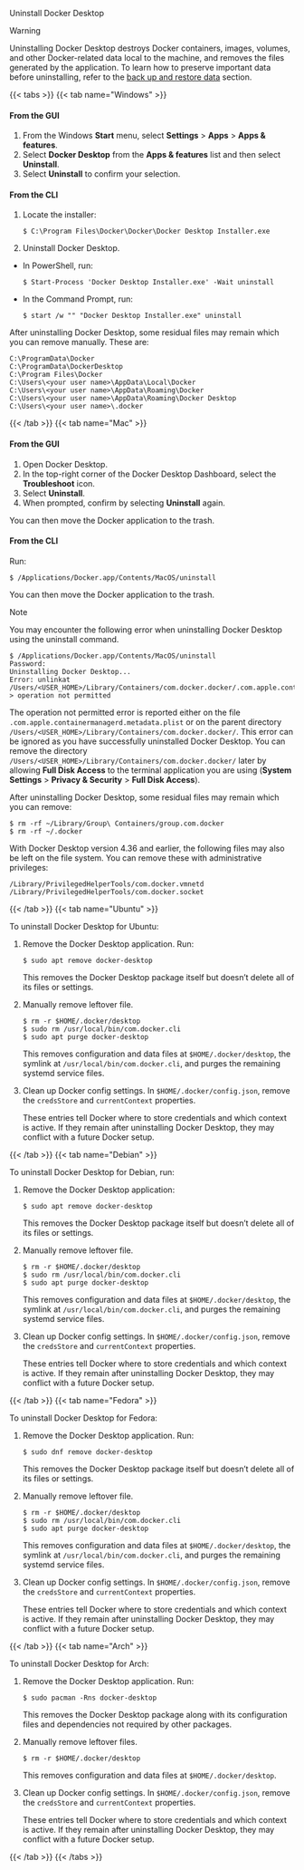 Uninstall Docker Desktop


> [!WARNING]
>
> Uninstalling Docker Desktop destroys Docker containers, images, volumes, and
> other Docker-related data local to the machine, and removes the files generated
> by the application. To learn how to preserve important data before uninstalling, refer to the [back up and restore data](/manuals/desktop/settings-and-maintenance/backup-and-restore.md) section.

{{< tabs >}}
{{< tab name="Windows" >}}

#### From the GUI

1. From the Windows **Start** menu, select **Settings** > **Apps** > **Apps & features**.
2. Select **Docker Desktop** from the **Apps & features** list and then select **Uninstall**.
3. Select **Uninstall** to confirm your selection.

#### From the CLI

1. Locate the installer:
   ```console
   $ C:\Program Files\Docker\Docker\Docker Desktop Installer.exe
   ```
2. Uninstall Docker Desktop. 
 - In PowerShell, run:
    ```console
    $ Start-Process 'Docker Desktop Installer.exe' -Wait uninstall
    ```
 - In the Command Prompt, run:
    ```console
    $ start /w "" "Docker Desktop Installer.exe" uninstall
    ```

After uninstalling Docker Desktop, some residual files may remain which you can remove manually. These are:

```console
C:\ProgramData\Docker
C:\ProgramData\DockerDesktop
C:\Program Files\Docker
C:\Users\<your user name>\AppData\Local\Docker
C:\Users\<your user name>\AppData\Roaming\Docker
C:\Users\<your user name>\AppData\Roaming\Docker Desktop
C:\Users\<your user name>\.docker
```
 
{{< /tab >}}
{{< tab name="Mac" >}}

#### From the GUI

1. Open Docker Desktop. 
2. In the top-right corner of the Docker Desktop Dashboard, select the **Troubleshoot** icon.
3. Select **Uninstall**.
4. When prompted, confirm by selecting **Uninstall** again.

You can then move the Docker application to the trash. 

#### From the CLI

Run:

```console
$ /Applications/Docker.app/Contents/MacOS/uninstall
```

You can then move the Docker application to the trash. 

> [!NOTE]
> You may encounter the following error when uninstalling Docker Desktop using the uninstall command.
>
> ```console
> $ /Applications/Docker.app/Contents/MacOS/uninstall
> Password:
> Uninstalling Docker Desktop...
> Error: unlinkat /Users/<USER_HOME>/Library/Containers/com.docker.docker/.com.apple.containermanagerd.metadata.plist: > operation not permitted
> ```
>
> The operation not permitted error is reported either on the file `.com.apple.containermanagerd.metadata.plist` or on the parent directory `/Users/<USER_HOME>/Library/Containers/com.docker.docker/`. This error can be ignored as you have successfully uninstalled Docker Desktop.
> You can remove the directory `/Users/<USER_HOME>/Library/Containers/com.docker.docker/` later by allowing **Full Disk Access** to the terminal application you are using (**System Settings** > **Privacy & Security** > **Full Disk Access**).

After uninstalling Docker Desktop, some residual files may remain which you can remove:

```console
$ rm -rf ~/Library/Group\ Containers/group.com.docker
$ rm -rf ~/.docker
```

With Docker Desktop version 4.36 and earlier, the following files may also be left on the file system. You can remove these with administrative privileges:

```console
/Library/PrivilegedHelperTools/com.docker.vmnetd
/Library/PrivilegedHelperTools/com.docker.socket
```

{{< /tab >}}
{{< tab name="Ubuntu" >}}

To uninstall Docker Desktop for Ubuntu:

1. Remove the Docker Desktop application. Run:

   ```console
   $ sudo apt remove docker-desktop
   ```

   This removes the Docker Desktop package itself but doesn’t delete all of its files or settings.

2. Manually remove leftover file.

   ```console
   $ rm -r $HOME/.docker/desktop
   $ sudo rm /usr/local/bin/com.docker.cli
   $ sudo apt purge docker-desktop
   ```

   This removes configuration and data files at `$HOME/.docker/desktop`, the symlink at `/usr/local/bin/com.docker.cli`, and purges the remaining systemd service files.

3. Clean up Docker config settings. In `$HOME/.docker/config.json`, remove the `credsStore` and `currentContext` properties.

   These entries tell Docker where to store credentials and which context is active. If they remain after uninstalling Docker Desktop, they may conflict with a future Docker setup.

{{< /tab >}}
{{< tab name="Debian" >}}

To uninstall Docker Desktop for Debian, run:

1. Remove the Docker Desktop application:

   ```console
   $ sudo apt remove docker-desktop
   ```

   This removes the Docker Desktop package itself but doesn’t delete all of its files or settings.

2. Manually remove leftover file.

   ```console
   $ rm -r $HOME/.docker/desktop
   $ sudo rm /usr/local/bin/com.docker.cli
   $ sudo apt purge docker-desktop
   ```

   This removes configuration and data files at `$HOME/.docker/desktop`, the symlink at `/usr/local/bin/com.docker.cli`, and purges the remaining systemd service files.

3. Clean up Docker config settings. In `$HOME/.docker/config.json`, remove the `credsStore` and `currentContext` properties.

   These entries tell Docker where to store credentials and which context is active. If they remain after uninstalling Docker Desktop, they may conflict with a future Docker setup.

{{< /tab >}}
{{< tab name="Fedora" >}}

To uninstall Docker Desktop for Fedora:

1. Remove the Docker Desktop application. Run:

   ```console
   $ sudo dnf remove docker-desktop
   ```

   This removes the Docker Desktop package itself but doesn’t delete all of its files or settings.

2. Manually remove leftover file.

   ```console
   $ rm -r $HOME/.docker/desktop
   $ sudo rm /usr/local/bin/com.docker.cli
   $ sudo apt purge docker-desktop
   ```

   This removes configuration and data files at `$HOME/.docker/desktop`, the symlink at `/usr/local/bin/com.docker.cli`, and purges the remaining systemd service files.

3. Clean up Docker config settings. In `$HOME/.docker/config.json`, remove the `credsStore` and `currentContext` properties.

   These entries tell Docker where to store credentials and which context is active. If they remain after uninstalling Docker Desktop, they may conflict with a future Docker setup.

{{< /tab >}}
{{< tab name="Arch" >}}

To uninstall Docker Desktop for Arch:

1. Remove the Docker Desktop application. Run:

   ```console
   $ sudo pacman -Rns docker-desktop
   ```

   This removes the Docker Desktop package along with its configuration files and dependencies not required by other packages.

2. Manually remove leftover files.

   ```console
   $ rm -r $HOME/.docker/desktop
   ```

   This removes configuration and data files at `$HOME/.docker/desktop`.

3. Clean up Docker config settings. In `$HOME/.docker/config.json`, remove the `credsStore` and `currentContext` properties.

   These entries tell Docker where to store credentials and which context is active. If they remain after uninstalling Docker Desktop, they may conflict with a future Docker setup.

{{< /tab >}}
{{< /tabs >}}


